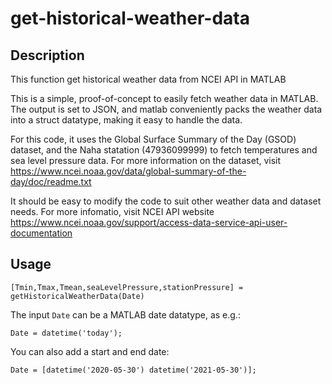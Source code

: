 # get-historical-weather-data

## Description

This function get historical weather data from NCEI API in MATLAB

This is a simple, proof-of-concept to easily fetch weather data in MATLAB.
The output is set to JSON, and matlab conveniently packs the weather data into a struct datatype, making it easy to handle the data.

For this code, it uses the Global Surface Summary of the Day (GSOD) dataset, and the Naha statation (47936099999) to fetch temperatures and sea level pressure data.
For more information on the dataset, visit <https://www.ncei.noaa.gov/data/global-summary-of-the-day/doc/readme.txt>

It should be easy to modify the code to suit other weather data and dataset needs. 
For more infomatio, visit NCEI API website <https://www.ncei.noaa.gov/support/access-data-service-api-user-documentation>

## Usage
```
[Tmin,Tmax,Tmean,seaLevelPressure,stationPressure] = getHistoricalWeatherData(Date)
```
The input `Date` can be a MATLAB date datatype, as e.g.:
```
Date = datetime('today');
```
You can also add a start and end date:
```
Date = [datetime('2020-05-30') datetime('2021-05-30')];
```
